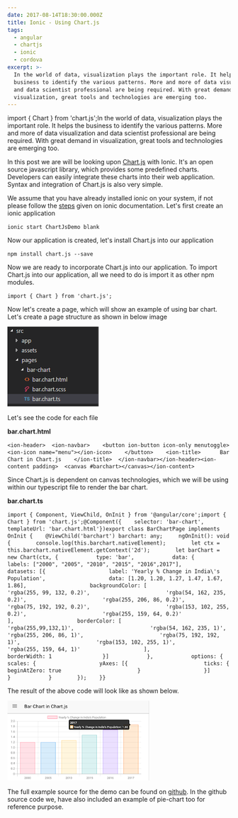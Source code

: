 ```yaml
---
date: 2017-08-14T18:30:00.000Z
title: Ionic - Using Chart.js
tags:
  - angular
  - chartjs
  - ionic
  - cordova
excerpt: >-
  In the world of data, visualization plays the important role. It helps the
  business to identify the various patterns. More and more of data visualization
  and data scientist professional are being required. With great demand in
  visualization, great tools and technologies are emerging too.
---
```

import { Chart } from 'chart.js';In the world of data, visualization plays the important role. It helps the business to identify the various patterns. More and more of data visualization and data scientist professional are being required. With great demand in visualization, great tools and technologies are emerging too.

In this post we are will be looking upon [Chart.js](http://www.chartjs.org/) with Ionic. It's an open source javascript library, which provides some predefined charts. Developers can easily integrate these charts into their web application. Syntax and integration of Chart.js is also very simple.

We assume that you have already installed ionic on your system, if not please follow the [steps](https://ionicframework.com/getting-started/) given on ionic documentation. Let's first create an ionic application

```
ionic start ChartJsDemo blank
```

Now our application is created, let's install Chart.js into our application

```
npm install chart.js --save
```

Now we are ready to incorporate Chart.js into our application.  To import Chart.js into our application, all we need to do is import it as other npm modules.

```
import { Chart } from 'chart.js';
```

Now let's create a page, which will show an example of using bar chart. Let's create a page structure as shown in below image

![Folder Structure](/assets/ionicchartjsfolderstructure.png "Folder Structure")

Let's see the code for each file 

**bar.chart.html**

```
<ion-header>  <ion-navbar>    <button ion-button icon-only menutoggle>      <ion-icon name="menu"></ion-icon>    </button>    <ion-title>      Bar Chart in Chart.js    </ion-title>  </ion-navbar></ion-header><ion-content padding>  <canvas #barchart></canvas></ion-content>
```

Since Chart.js is dependent on canvas technologies, which we will be using within our typescript file to render the bar chart.

**bar.chart.ts**

```
import { Component, ViewChild, OnInit } from '@angular/core';import { Chart } from 'chart.js';@Component({    selector: 'bar-chart',    templateUrl: 'bar.chart.html'})export class BarChartPage implements OnInit {    @ViewChild('barchart') barchart: any;     ngOnInit(): void {        console.log(this.barchart.nativeElement);        let ctx = this.barchart.nativeElement.getContext('2d');        let barChart = new Chart(ctx, {            type: 'bar',            data: {                labels: ["2000", "2005", "2010", "2015", "2016",2017"],                datasets: [{                    label: 'Yearly % Change in India\'s Population',                    data: [1.20, 1.20, 1.27, 1.47, 1.67, 1.86],                    backgroundColor: [                        'rgba(255, 99, 132, 0.2)',                        'rgba(54, 162, 235, 0.2)',                        'rgba(255, 206, 86, 0.2)',                        'rgba(75, 192, 192, 0.2)',                        'rgba(153, 102, 255, 0.2)',                        'rgba(255, 159, 64, 0.2)'                    ],                    borderColor: [                        'rgba(255,99,132,1)',                        'rgba(54, 162, 235, 1)',                        'rgba(255, 206, 86, 1)',                        'rgba(75, 192, 192, 1)',                        'rgba(153, 102, 255, 1)',                        'rgba(255, 159, 64, 1)'                    ],                    borderWidth: 1                }]            },            options: {                scales: {                    yAxes: [{                        ticks: {                            beginAtZero: true                        }                    }]                }            }        });    }}
```

The result of  the above code will look like as shown below.

![Bar Chart using Chart.js](/assets/screenshot_20170815-214928.png "Bar Chart using Chart.js")

The full example source for the demo can be found on [github](https://github.com/nitishkumar71/ChartJsDemo). In the github source code we, have also included an example of pie-chart too for reference purpose.
